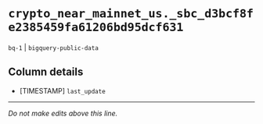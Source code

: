 # `crypto_near_mainnet_us._sbc_d3bcf8fe2385459fa61206bd95dcf631`
`bq-1` | `bigquery-public-data`

## Column details
* [TIMESTAMP] `last_update`

-------------------------------------------------------------------------------
*Do not make edits above this line.*
